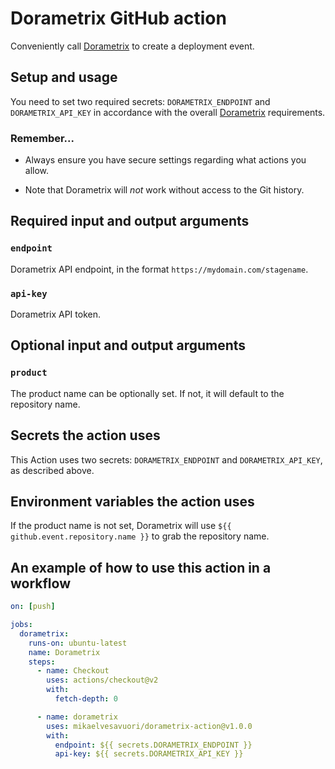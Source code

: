 # Dorametrix GitHub action

Conveniently call [Dorametrix](https://github.com/mikaelvesavuori/dorametrix) to create a deployment event.

## Setup and usage

You need to set two required secrets: `DORAMETRIX_ENDPOINT` and `DORAMETRIX_API_KEY` in accordance with the overall [Dorametrix](https://github.com/mikaelvesavuori/dorametrix) requirements.

### Remember...

- Always ensure you have secure settings regarding what actions you allow.

- Note that Dorametrix will _not_ work without access to the Git history.

## Required input and output arguments

### `endpoint`

Dorametrix API endpoint, in the format `https://mydomain.com/stagename`.

### `api-key`

Dorametrix API token.

## Optional input and output arguments

### `product`

The product name can be optionally set. If not, it will default to the repository name.

## Secrets the action uses

This Action uses two secrets: `DORAMETRIX_ENDPOINT` and `DORAMETRIX_API_KEY`, as described above.

## Environment variables the action uses

If the product name is not set, Dorametrix will use `${{ github.event.repository.name }}` to grab the repository name.

## An example of how to use this action in a workflow

```yml
on: [push]

jobs:
  dorametrix:
    runs-on: ubuntu-latest
    name: Dorametrix
    steps:
      - name: Checkout
        uses: actions/checkout@v2
        with:
          fetch-depth: 0

      - name: dorametrix
        uses: mikaelvesavuori/dorametrix-action@v1.0.0
        with:
          endpoint: ${{ secrets.DORAMETRIX_ENDPOINT }}
          api-key: ${{ secrets.DORAMETRIX_API_KEY }}
```

